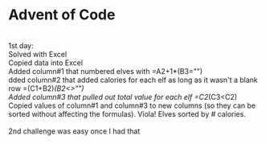 # Advent of Code

<br />1st day:
<br />Solved with Excel
<br />Copied data into Excel
<br />Added column#1 that numbered elves with =A2+1*(B3="")
<br />dded column#2 that added calories for each elf as long as it wasn't a blank row =(C1+B2)*(B2<>"")
<br />Added column#3 that pulled out total value for each elf =C2*(C3<C2)
<br />Copied values of column#1 and column#3 to new columns (so they can be sorted without affecting the formulas).  Viola!  Elves sorted by # calories.  
<br />2nd challenge was easy once I had that
